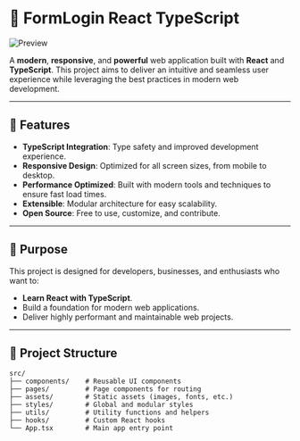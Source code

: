 # 🚀 FormLogin React TypeScript

![Preview](https://i.imgur.com/33Sq40N.png)


A **modern**, **responsive**, and **powerful** web application built with **React** and **TypeScript**. This project aims to deliver an intuitive and seamless user experience while leveraging the best practices in modern web development.

---

## 🌟 Features

- **TypeScript Integration**: Type safety and improved development experience.
- **Responsive Design**: Optimized for all screen sizes, from mobile to desktop.
- **Performance Optimized**: Built with modern tools and techniques to ensure fast load times.
- **Extensible**: Modular architecture for easy scalability.
- **Open Source**: Free to use, customize, and contribute.

---

## 🎯 Purpose

This project is designed for developers, businesses, and enthusiasts who want to:
- **Learn React with TypeScript**.
- Build a foundation for modern web applications.
- Deliver highly performant and maintainable web projects.

---

## 📂 Project Structure

```plaintext
src/
├── components/    # Reusable UI components
├── pages/         # Page components for routing
├── assets/        # Static assets (images, fonts, etc.)
├── styles/        # Global and modular styles
├── utils/         # Utility functions and helpers
├── hooks/         # Custom React hooks
└── App.tsx        # Main app entry point

